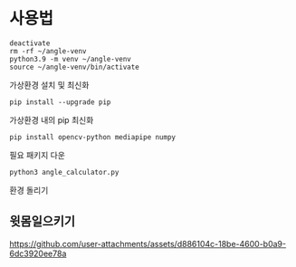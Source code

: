 # 사용법

```
deactivate
rm -rf ~/angle-venv
python3.9 -m venv ~/angle-venv
source ~/angle-venv/bin/activate
```

가상환경 설치 및 최신화

```
pip install --upgrade pip
```

가상환경 내의 pip 최신화

```
pip install opencv-python mediapipe numpy
```

필요 패키지 다운

```
python3 angle_calculator.py
```

환경 돌리기

## 윗몸일으키기

https://github.com/user-attachments/assets/d886104c-18be-4600-b0a9-6dc3920ee78a
